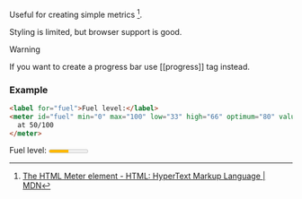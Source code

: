 Useful for creating simple metrics [^1].

Styling is limited, but browser support is good.

> [!WARNING]
> If you want to create a progress bar use [[progress]] tag instead.
### Example

```html
<label for="fuel">Fuel level:</label>
<meter id="fuel" min="0" max="100" low="33" high="66" optimum="80" value="50">
  at 50/100
</meter>
```

<label for="fuel">Fuel level:</label>
<meter id="fuel" min="0" max="100" low="33" high="66" optimum="80" value="50">
  at 50/100
</meter>


[^1]: [The HTML Meter element - HTML: HyperText Markup Language \| MDN](https://developer.mozilla.org/en-US/docs/Web/HTML/Reference/Elements/meter)
